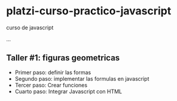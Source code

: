 # platzi-curso-practico-javascript
curso de javascript

...

## Taller #1: figuras geometricas

- Primer paso: definir las formas
- Segundo paso: implementar las formulas en javascript
- Tercer paso: Crear funciones
- Cuarto paso: Integrar Javascript con HTML